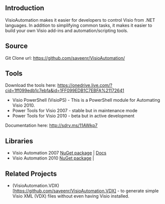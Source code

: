 ## Introduction
VisioAutomation makes it easier for developers to control Visio from .NET languages. In addition to simplifying common tasks, it makes it easier to build your own Visio add-ins and automation/scripting tools. 

## Source

Git Clone url: https://github.com/saveenr/VisioAutomation/

## Tools

Download the tools here: https://onedrive.live.com/?cid=1ff099edb1c7ebfa&id=1FF099EDB1C7EBFA%21172641

* Visio PowerShell (VisioPS) - This is a PowerShell module for Automating Visio 2010.
* Power Tools for Visio 2007 - stable but in maintenance mode
* Power Tools for Visio 2010 - beta but in active development

Documentation here: http://sdrv.ms/11AWkp7


## Libraries
* Visio Automation 2007 [NuGet package](http://www.nuget.org/packages/VisioAutomation2007/) | [Docs](https://onedrive.live.com/?cid=1ff099edb1c7ebfa&id=1FF099EDB1C7EBFA%2137994&authkey=!AHhZWdAlU7LwJ6Y)
* Visio Automation 2010 [NuGet package](http://www.nuget.org/packages/VisioAutomation2010/) | 

## Related Projects
* (VisioAutomation.VDX)[https://github.com/saveenr/VisioAutomation.VDX] - to generate simple Visio XML (VDX) files without even having Visio installed.


